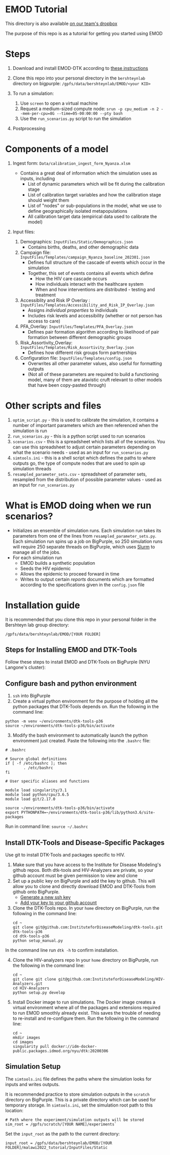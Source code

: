 # EMOD Tutorial

This directory is also available [on our team's dropbox](https://www.dropbox.com/scl/fo/tqqdo0hz0n9p8it0ung7i/h?rlkey=7rr4jfye75rc2kp6dcwycn220&dl=0)

The purpose of this repo is as a tutorial for getting you started using EMOD

# Steps

1. Download and install EMOD-DTK according to [these instructions](https://www.dropbox.com/scl/fo/q0xz7rjct84bnh03osax6/h?rlkey=qclqhe60yjvqo7v8kv6zofqqo&dl=0)
2. Clone this repo into your personal directory in the `bershteynlab` directory on bigpurple: `/gpfs/data/bershteynlab/EMOD/<your KID>`
3. To run a simulation:

    1. Use `screen` to open a virtual machine
    2. Request a medium-sized compute node: `srun -p cpu_medium -n 2 --mem-per-cpu=8G --time=05-00:00:00 --pty bash`
    3. Use the `run_scenarios.py` script to run the simulation

4. Postprocessing

# Components of a model

1. Ingest form: `Data/calibration_ingest_form_Nyanza.xlsm`
    * Contains a great deal of information which the simulation uses as inputs, including
        * List of dynamic parameters which will be fit during the calibration stage
        * List of calibration target variables and how the calibration stage should weight them
        * List of "nodes" or sub-populations in the model, what we use to define geographically isolated metapopulations
        * All calibration target data (empirical data used to calibrate the model)
2. Input files:

    1. Demographics: `InputFiles/Static/Demographics.json`
        * Contains births, deaths, and other demographic data
    2. Campaign file: `InputFiles/Templates/campaign_Nyanza_baseline_202301.json`
        * Defines full structure of the cascade of events which occur in the simulation
        * Together, this set of events contains all events which define 
            * How the HIV care cascade occurs
            * How individuals interact with the healthcare system
            * When and how interventions are distributed - testing and treatment
    3. Accessiblity and Risk IP Overlay : `InputFiles/Templates/Accessibility_and_Risk_IP_Overlay.json`
        * Assigns *individual properties* to individuals
        * Includes risk levels and accessibility (whether or not person has access to care)
    4. PFA_Overlay: `InputFiles/Templates/PFA_Overlay.json`
        * Defines pair formation algorithm according to likelihood of pair formation between different demographic groups
    5. Risk_Assortivity_Overlay: `InputFiles/Templates/Risk_Assortivity_Overlay.json`
        * Defines how different risk groups form partnerships
    6. Configuration file: `InputFiles/Templates/config.json`
        * Overwrites all other parameter values, also useful for formatting outputs
        * (Not all of these parameters are required to build a functioning model, many of them are atavistic cruft relevant to other models that have been copy-pasted through)

# Other scripts and files

1. `optim_script.py` - this is used to calibrate the simulation, it contains a number of important parameters which are then referenced when the simulation is run
2. `run_scenarios.py` - this is a python script used to run scenarios
3. `scenarios.csv` - this is a spreadsheet which lists all of the scenarios. You can use this spreadsheet to adjust certain parameters depending on what the scenario needs - used as an input for `run_scenarios.py`
4. `simtools.ini` - this is a shell script which defines the paths to where outputs go, the type of compute nodes that are used to spin up simulation threads
5. `resampled_parameter_sets.csv` - spreadsheet of parameter sets, resampled from the distribution of possible parameter values - used as an input for `run_scenarios.py`

# What is EMOD doing when we run scenarios?

* Initializes an ensemble of simulation runs. Each simulation run takes its parameters from one of the lines from `resampled_parameter_sets.py`. Each simulation run spins up a job on BigPurple, so 250 simulation runs will require 250 separate threads on BigPurple, which uses [Slurm](https://slurm.schedmd.com/overview.html) to manage all of the jobs.
* For each simulation run 
    * EMOD builds a synthetic population
    * Seeds the HIV epidemic
    * Allows the epidemic to proceed forward in time
    * Writes to output certain *reports* documents which are formatted according to the specifications given in the `config.json` file

# Installation guide

It is recommended that you clone this repo in your personal folder in the Bershteyn lab group directory:

`/gpfs/data/bershteynlab/EMOD/[YOUR FOLDER]`

## Steps for Installing EMOD and DTK-Tools

Follow these steps to install EMOD and DTK-Tools on BigPurple (NYU Langone's cluster):

## Configure bash and python environment

1. `ssh` into BigPurple
2. Create a virtual python environment for the purpose of holding all the python packages that DTK-Tools depends on. Run the following in the command line:

```
python -m venv ~/environments/dtk-tools-p36
source ~/environments/dtk-tools-p36/bin/activate
```

3. Modify the bash environment to automatically launch the python environment just created. Paste the following into the `.bashrc` file:

```
# .bashrc

# Source global definitions
if [ -f /etc/bashrc ]; then
        . /etc/bashrc
fi

# User specific aliases and functions

module load singularity/3.1
module load python/cpu/3.6.5
module load git/2.17.0

source ~/environments/dtk-tools-p36/bin/activate
export PYTHONPATH=~/environments/dtk-tools-p36/lib/python3.6/site-packages
```

Run in command line: `source ~/.bashrc`

## Install DTK-Tools and Disease-Specific Packages

Use git to install DTK-Tools and packages specific to HIV.

1. Make sure that you have access to the Institute for Disease Modeling's github repos. Both dtk-tools and HIV-Analyzers are private, so your github account must be given permission to view and clone 
2. Set up a public key on BigPurple and add the key to github. This will allow you to clone and directly download EMOD and DTK-Tools from github onto BigPurple.
    * [Generate a new ssh key](https://docs.github.com/en/authentication/connecting-to-github-with-ssh/generating-a-new-ssh-key-and-adding-it-to-the-ssh-agent)
    * [Add your key to your github account](https://docs.github.com/en/authentication/connecting-to-github-with-ssh/adding-a-new-ssh-key-to-your-github-account)
3. Clone the DTK-Tools repo.
In your `home` directory on BigPurple, run the following in the command line:
    ```
    cd ~
    git clone git@github.com:InstituteforDiseaseModeling/dtk-tools.git dtk-tools-p36
    cd dtk-tools-p36
    python setup_manual.py
    ```
In the command line run `dtk -h` to confirm installation.

4. Clone the HIV-analyzers repo
In your `home` directory on BigPurple, run the following in the command line:

    ```
    cd ~
    git clone git clone git@github.com:InstituteforDiseaseModeling/HIV-Analyzers.git
    cd HIV-Analyzers
    python setup.py develop
    ```

5. Install Docker image to run simulations.
The Docker image creates a virtual environment where all of the packages and extensions required to run EMOD smoothly already exist. This saves the trouble of needing to re-install and re-configure them. Run the following in the command line:

    ```
    cd ~
    mkdir images
    cd images
    singularity pull docker://idm-docker-public.packages.idmod.org/nyu/dtk:20200306
    ```
## Simulation Setup

The `simtools.ini` file defines the paths where the simulation looks for inputs and writes outputs.

It is recommended practice to store simulation outputs in the `scratch` directory on BigPurple. This is a private directory which can be used for temporary storage. In `simtools.ini`, set the simulation root path to this location:

```
# Path where the experiment/simulation outputs will be stored
sim_root = /gpfs/scratch/[YOUR NAME]/experiments`
```
    
Set the `input_root` as the path to the current directory:

```
input_root = /gpfs/data/bershteynlab/EMOD/[YOUR FOLDER]/malawi2022_tutorial/InputFiles/Static
```
    
